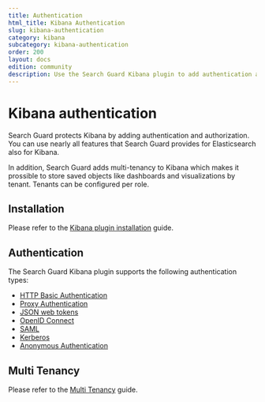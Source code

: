 ```yaml
---
title: Authentication
html_title: Kibana Authentication
slug: kibana-authentication
category: kibana
subcategory: kibana-authentication
order: 200
layout: docs
edition: community
description: Use the Search Guard Kibana plugin to add authentication and session management to Kibana.
---
```

<!---
Copyright 2020 floragunn GmbH
-->

# Kibana authentication

Search Guard protects Kibana by adding authentication and authorization. You can use nearly all features that Search Guard provides for Elasticsearch also for Kibana.

In addition, Search Guard adds multi-tenancy to Kibana which makes it prossible to store saved objects like dashboards and visualizations by tenant. Tenants can be configured per role.

## Installation

Please refer to the [Kibana plugin installation](kibana_installation.md) guide.

## Authentication

The Search Guard Kibana plugin supports the following authentication types:

* [HTTP Basic Authentication](kibana_authentication_basicauth.md)
* [Proxy Authentication](kibana_authentication_proxy.md)
* [JSON web tokens](kibana_authentication_jwt.md)
* [OpenID Connect](kibana_authentication_openid.md)
* [SAML](kibana_authentication_saml.md)
* [Kerberos](kibana_authentication_kerberos.md)
* [Anonymous Authentication](kibana_authentication_anonymous.md)

## Multi Tenancy

Please refer to the [Multi Tenancy](kibana_multitenancy.md) guide.
